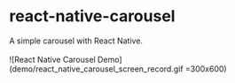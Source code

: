 # react-native-carousel
A simple carousel with React Native.
<br></br>
![React Native Carousel Demo](demo/react_native_carousel_screen_record.gif =300x600)
